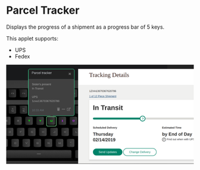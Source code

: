 # Parcel Tracker

Displays the progress of a shipment as a progress bar of 5 keys.

This applet supports:

- UPS
- Fedex

![Parcel Tracker](assets/image.png "Parcel Tracker")
